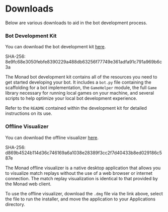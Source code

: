 # Downloads

Below are various downloads to aid in the bot development process.

### Bot Development Kit

You can download the bot development kit [here](https://s3.amazonaws.com/monad-assets/devkit.zip).

SHA-256: 8e9fc68e3050febfe8390229a488db63256f77749e361adfa91c791a969b6c3a

The Monad bot development kit contains all of the resources you need to get started
developing your bot. It includes a `bot.py` file containing the scaffolding for a
bot implementation, the `GameHelper` module, the full `Game` library necessary for
running local games on your machine, and several scripts to help optimize your local
bot development experience.

Refer to the `README` contained within the development kit for detailed instructions
on its use.

### Offline Visualizer

You can download the offline visualizer [here](https://s3.amazonaws.com/monad-assets/monad-visualizer-0.1.0.dmg).

SHA-256: d869b4524b114d36c746169a6a1038e28389f3cc2f7d40433b8ed029186c587e

The Monad offline visualizer is a native desktop application that allows you
to visualize match replays without the use of a web browser or internet connection.
The match replay visualization is identical to that provided by the Monad web client.

To use the offline visualizer, download the `.dmg` file via the link above,
select the file to run the installer, and move the application to your Applications
directory.

<div style="padding-bottom:50px"></div>
